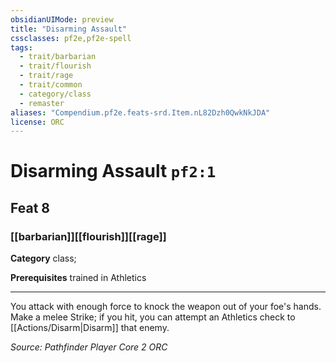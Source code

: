 ```yaml
---
obsidianUIMode: preview
title: "Disarming Assault"
cssclasses: pf2e,pf2e-spell
tags:
  - trait/barbarian
  - trait/flourish
  - trait/rage
  - trait/common
  - category/class
  - remaster
aliases: "Compendium.pf2e.feats-srd.Item.nL82Dzh0QwkNkJDA"
license: ORC
---
```

# Disarming Assault `pf2:1`
## Feat 8
### [[barbarian]][[flourish]][[rage]]

**Category** class; 



**Prerequisites** trained in Athletics
* * *
You attack with enough force to knock the weapon out of your foe's hands. Make a melee Strike; if you hit, you can attempt an Athletics check to [[Actions/Disarm|Disarm]] that enemy.

*Source: Pathfinder Player Core 2*
*ORC*